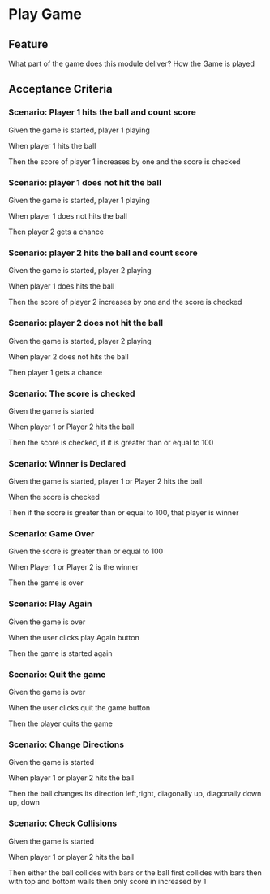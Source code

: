 # Play Game

## Feature

What part of the game does this module deliver?
How the Game is played

## Acceptance Criteria

### Scenario: Player 1 hits the ball and count score

  Given the game is started, player 1 playing

  When player 1 hits the ball

  Then the score of player 1 increases by one
  and the score is checked

### Scenario: player 1 does not hit the ball

  Given the game is started, player 1 playing

  When player 1 does not hits the ball

  Then player 2 gets a chance
  
### Scenario: player 2 hits the ball and count score

  Given the game is started, player 2 playing

  When player 1 does hits the ball

  Then the score of player 2 increases by one
  and the score is checked
  
### Scenario: player 2 does not hit the ball

  Given the game is started, player 2 playing

  When player 2 does not hits the ball

  Then player 1 gets a chance
  
### Scenario: The score is checked

  Given the game is started

  When player 1 or Player 2 hits the ball

  Then the score is checked, if it is greater than
  or equal to 100
  
### Scenario: Winner is Declared

  Given the game is started, player 1 or Player 2 hits the ball

  When the score is checked

  Then if the score is greater than or
  equal to 100, that player is winner
  
### Scenario: Game Over

  Given the score is greater than or equal to 100

  When Player 1 or Player 2 is the winner

  Then the game is over
  
### Scenario: Play Again

  Given the game is over

  When the user clicks play Again button

  Then the game is started again
  
### Scenario: Quit the game

  Given the game is over

  When the user clicks quit the game button

  Then the player quits the game
  
### Scenario: Change Directions

  Given the game is started

  When player 1 or player 2 hits the ball

  Then the ball changes its direction
  left,right, diagonally up, diagonally down
  up, down
  
### Scenario: Check Collisions

  Given the game is started

  When player 1 or player 2 hits the ball

  Then either the ball collides with bars or
  the ball first collides with bars then
  with top and bottom walls then only
  score in increased by 1
